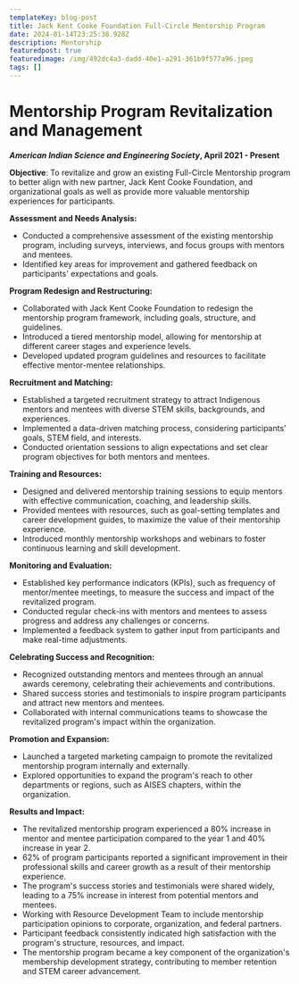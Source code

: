 ```yaml
---
templateKey: blog-post
title: Jack Kent Cooke Foundation Full-Circle Mentorship Program
date: 2024-01-14T23:25:38.928Z
description: Mentorship
featuredpost: true
featuredimage: /img/492dc4a3-dadd-40e1-a291-361b9f577a96.jpeg
tags: []
---
```

# Mentorship Program Revitalization and Management

***American Indian Science and Engineering Society*, April 2021 - Present**

**Objective**: To revitalize and grow an existing Full-Circle Mentorship program to better align with new partner, Jack Kent Cooke Foundation,  and organizational goals as well as provide more valuable mentorship experiences for participants.

**Assessment and Needs Analysis:**

* Conducted a comprehensive assessment of the existing mentorship program, including surveys, interviews, and focus groups with mentors and mentees.
* Identified key areas for improvement and gathered feedback on participants' expectations and goals.

**Program Redesign and Restructuring:**

* Collaborated with Jack Kent Cooke Foundation to redesign the mentorship program framework, including goals, structure, and guidelines.
* Introduced a tiered mentorship model, allowing for mentorship at different career stages and experience levels.
* Developed updated program guidelines and resources to facilitate effective mentor-mentee relationships.

**Recruitment and Matching:**

* Established a targeted recruitment strategy to attract Indigenous mentors and mentees with diverse STEM skills, backgrounds, and experiences.
* Implemented a data-driven matching process, considering participants' goals, STEM field, and interests.
* Conducted orientation sessions to align expectations and set clear program objectives for both mentors and mentees.

**Training and Resources:**

* Designed and delivered mentorship training sessions to equip mentors with effective communication, coaching, and leadership skills.
* Provided mentees with resources, such as goal-setting templates and career development guides, to maximize the value of their mentorship experience.
* Introduced monthly mentorship workshops and webinars to foster continuous learning and skill development.

**Monitoring and Evaluation:**

* Established key performance indicators (KPIs), such as frequency of mentor/mentee meetings, to measure the success and impact of the revitalized program.
* Conducted regular check-ins with mentors and mentees to assess progress and address any challenges or concerns.
* Implemented a feedback system to gather input from participants and make real-time adjustments.

**Celebrating Success and Recognition:**

* Recognized outstanding mentors and mentees through an annual awards ceremony, celebrating their achievements and contributions.
* Shared success stories and testimonials to inspire program participants and attract new mentors and mentees.
* Collaborated with internal communications teams to showcase the revitalized program's impact within the organization.

**Promotion and Expansion:**

* Launched a targeted marketing campaign to promote the revitalized mentorship program internally and externally.
* Explored opportunities to expand the program's reach to other departments or regions, such as AISES chapters, within the organization.

**Results and Impact:**

* The revitalized mentorship program experienced a 80% increase in mentor and mentee participation compared to the year 1 and 40% increase in year 2. 
* 62% of program participants reported a significant improvement in their professional skills and career growth as a result of their mentorship experience.
* The program's success stories and testimonials were shared widely, leading to a 75% increase in interest from potential mentors and mentees.
* Working with Resource Development Team to include mentorship participation opinions to corporate, organization, and federal partners. 
* Participant feedback consistently indicated high satisfaction with the program's structure, resources, and impact.
* The mentorship program became a key component of the organization's membership development strategy, contributing to member retention and STEM career advancement.